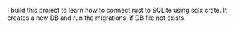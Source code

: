 I build this project to learn how to connect rust to SQLite using sqlx crate.
It creates a new DB and run the migrations, if DB file not exists.
